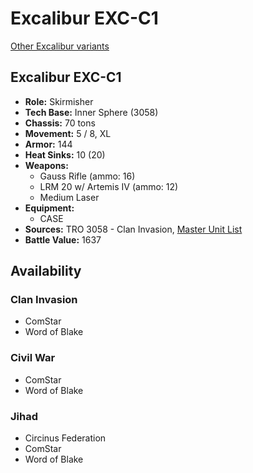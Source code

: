 # Excalibur EXC-C1

[Other Excalibur variants](../excalibur.md)

## Excalibur EXC-C1
- **Role:** Skirmisher
- **Tech Base:** Inner Sphere (3058)
- **Chassis:** 70 tons
- **Movement:** 5 / 8, XL
- **Armor:** 144
- **Heat Sinks:** 10 (20)
- **Weapons:**
  - Gauss Rifle (ammo: 16)
  - LRM 20 w/ Artemis IV (ammo: 12)
  - Medium Laser
- **Equipment:**
  - CASE
- **Sources:** TRO 3058 - Clan Invasion, [Master Unit List](http://masterunitlist.info/Unit/Details/1000/excalibur-exc-c1)
- **Battle Value:** 1637

## Availability

### Clan Invasion
- ComStar
- Word of Blake

### Civil War
- ComStar
- Word of Blake

### Jihad
- Circinus Federation
- ComStar
- Word of Blake

